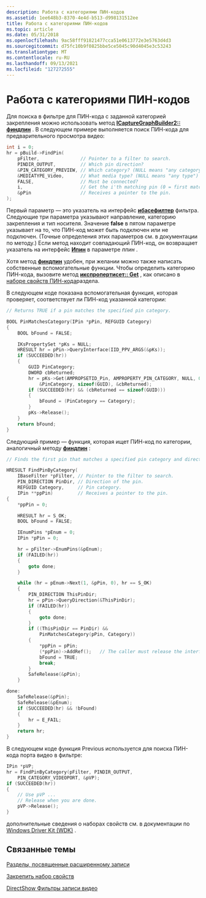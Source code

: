 ```yaml
---
description: Работа с категориями ПИН-кодов
ms.assetid: 1ee648b3-8370-4e4d-b513-d998131512ee
title: Работа с категориями ПИН-кодов
ms.topic: article
ms.date: 05/31/2018
ms.openlocfilehash: 9ac58fff91821477cca51e0613772e3e5763d4d3
ms.sourcegitcommit: d75fc10b9f0825bbe5ce5045c90d4045e3c53243
ms.translationtype: MT
ms.contentlocale: ru-RU
ms.lasthandoff: 09/13/2021
ms.locfileid: "127272555"
---
```

# <a name="working-with-pin-categories"></a>Работа с категориями ПИН-кодов

Для поиска в фильтре для ПИН-кода с заданной категорией закрепления можно использовать метод [**ICaptureGraphBuilder2:: финдпин**](/windows/desktop/api/Strmif/nf-strmif-icapturegraphbuilder2-findpin) . В следующем примере выполняется поиск ПИН-кода для предварительного просмотра видео:


```C++
int i = 0;
hr = pBuild->FindPin(
    pFilter,               // Pointer to a filter to search.
    PINDIR_OUTPUT,         // Which pin direction?
    &PIN_CATEGORY_PREVIEW, // Which category? (NULL means "any category")
    &MEDIATYPE_Video,      // What media type? (NULL means "any type")
    FALSE,                 // Must be connected?
    i,                     // Get the i'th matching pin (0 = first match)
    &pPin                  // Receives a pointer to the pin.
);
```



Первый параметр — это указатель на интерфейс [**ибасефилтер**](/windows/desktop/api/Strmif/nn-strmif-ibasefilter) фильтра. Следующие три параметра указывают направление, категорию закрепления и тип носителя. Значение **false** в пятом параметре указывает на то, что ПИН-код может быть подключен или не подключен. (Точные определения этих параметров см. в документации по методу.) Если метод находит совпадающий ПИН-код, он возвращает указатель на интерфейс [**Ипин**](/windows/desktop/api/Strmif/nn-strmif-ipin) в параметре *ппин* .

Хотя метод [**финдпин**](/windows/desktop/api/Strmif/nf-strmif-icapturegraphbuilder2-findpin) удобен, при желании можно также написать собственные вспомогательные функции. Чтобы определить категорию ПИН-кода, вызовите метод [**икспропертисет:: Get**](ikspropertyset-get.md) , как описано в [наборе свойств ПИН-кода](pin-property-set.md)раздела.

В следующем коде показана вспомогательная функция, которая проверяет, соответствует ли ПИН-код указанной категории:


```C++
// Returns TRUE if a pin matches the specified pin category.

BOOL PinMatchesCategory(IPin *pPin, REFGUID Category)
{
    BOOL bFound = FALSE;

    IKsPropertySet *pKs = NULL;
    HRESULT hr = pPin->QueryInterface(IID_PPV_ARGS(&pKs));
    if (SUCCEEDED(hr))
    {
        GUID PinCategory;
        DWORD cbReturned;
        hr = pKs->Get(AMPROPSETID_Pin, AMPROPERTY_PIN_CATEGORY, NULL, 0, 
            &PinCategory, sizeof(GUID), &cbReturned);
        if (SUCCEEDED(hr) && (cbReturned == sizeof(GUID)))
        {
            bFound = (PinCategory == Category);
        }
        pKs->Release();
    }
    return bFound;
}
```



Следующий пример — функция, которая ищет ПИН-код по категории, аналогичный методу [**финдпин**](/windows/desktop/api/Strmif/nf-strmif-icapturegraphbuilder2-findpin) :


```C++
// Finds the first pin that matches a specified pin category and direction.

HRESULT FindPinByCategory(
    IBaseFilter *pFilter, // Pointer to the filter to search.
    PIN_DIRECTION PinDir, // Direction of the pin.
    REFGUID Category,     // Pin category.
    IPin **ppPin)         // Receives a pointer to the pin.
{
    *ppPin = 0;

    HRESULT hr = S_OK;
    BOOL bFound = FALSE;

    IEnumPins *pEnum = 0;
    IPin *pPin = 0;

    hr = pFilter->EnumPins(&pEnum);
    if (FAILED(hr))
    {
        goto done;
    }

    while (hr = pEnum->Next(1, &pPin, 0), hr == S_OK)
    {
        PIN_DIRECTION ThisPinDir;
        hr = pPin->QueryDirection(&ThisPinDir);
        if (FAILED(hr))
        {
            goto done;
        }
        if ((ThisPinDir == PinDir) && 
            PinMatchesCategory(pPin, Category))
        {
            *ppPin = pPin;
            (*ppPin)->AddRef();   // The caller must release the interface.
            bFound = TRUE;
            break;
        }
        SafeRelease(&pPin);
    }

done:
    SafeRelease(&pPin);
    SafeRelease(&pEnum);
    if (SUCCEEDED(hr) && !bFound)
    {
        hr = E_FAIL;
    }
    return hr;
}
```



В следующем коде функция Previous используется для поиска ПИН-кода порта видео в фильтре:


```C++
IPin *pVP; 
hr = FindPinByCategory(pFilter, PINDIR_OUTPUT, 
    PIN_CATEGORY_VIDEOPORT, &pVP);
if (SUCCEEDED(hr))
{
    // Use pVP ... 
    // Release when you are done.
    pVP->Release();
}
```



дополнительные сведения о наборах свойств см. в документации по [Windows Driver Kit (WDK)](/windows-hardware/drivers/gettingstarted/) .

## <a name="related-topics"></a>Связанные темы

<dl> <dt>

[Разделы, посвященные расширенному записи](advanced-capture-topics.md)
</dt> <dt>

[Закрепить набор свойств](pin-property-set.md)
</dt> <dt>

[DirectShow Фильтры записи видео](directshow-video-capture-filters.md)
</dt> </dl>

 

 
